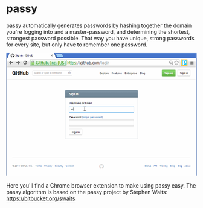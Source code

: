 passy
=====

passy automatically generates passwords by hashing together the domain you're logging into and a master-password, and determining the shortest, strongest password possible.  That way you have unique, strong passwords for every site, but only have to remember one password.

![passy in action](/docs/passyinaction.gif?raw=true "passy in action")

Here you'll find a Chrome browser extension to make using passy easy.  The passy algorithm is based on the passy project by Stephen Waits: https://bitbucket.org/swaits
